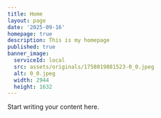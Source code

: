 ```yaml
---
title: Home
layout: page
date: '2025-09-16'
homepage: true
description: This is my homepage
published: true
banner_image:
  serviceId: local
  src: assets/originals/1758019881523-0_0.jpeg
  alt: 0_0.jpeg
  width: 2944
  height: 1632
---
```


Start writing your content here.
